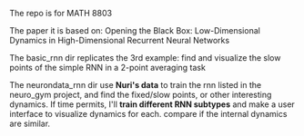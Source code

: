 The repo is for MATH 8803

The paper it is based on: Opening the Black Box: Low-Dimensional Dynamics
in High-Dimensional Recurrent Neural Networks

The basic_rnn dir replicates the 3rd example: find and visualize the slow points of the simple RNN in a 2-point averaging task

The neurondata_rnn dir use **Nuri's data** to train the rnn listed in the neuro_gym project, and find the fixed/slow points, or other interesting dynamics. If time permits, I'll **train different RNN subtypes** and make a user interface to visualize dynamics for each. compare if the internal dynamics are similar. 

